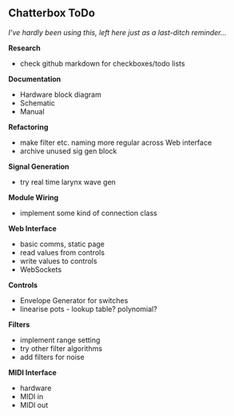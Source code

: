 ## Chatterbox ToDo

*I've hardly been using this, left here just as a last-ditch reminder...*

**Research**
* check github markdown for checkboxes/todo lists

**Documentation**
* Hardware block diagram
* Schematic
* Manual

**Refactoring**
* make filter etc. naming more regular across Web interface
* archive unused sig gen block

**Signal Generation**
* try real time larynx wave gen

**Module Wiring**
* implement some kind of connection class

**Web Interface**
* basic comms, static page
* read values from controls
* write values to controls
* WebSockets

**Controls**
* Envelope Generator for switches
* linearise pots - lookup table? polynomial?

**Filters**
* implement range setting
* try other filter algorithms
* add filters for noise

**MIDI Interface**
* hardware
* MIDI in
* MIDI out



